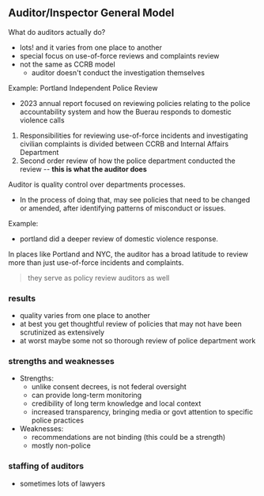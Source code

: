## Auditor/Inspector General Model 

What do auditors actually do?  
- lots! and it varies from one place to another 
- special focus on use-of-force reviews and complaints review 
- not the same as CCRB model 
    - auditor doesn't conduct the investigation themselves

Example: Portland Independent Police Review 
- 2023 annual report focused on reviewing policies relating to the police accountability system and how the Buerau responds to domestic violence calls

1. Responsibilities for reviewing use-of-force incidents and investigating civilian complaints is divided between CCRB and Internal Affairs Department 
2. Second order review of how the police department conducted the review -- **this is what the auditor does** 

Auditor is quality control over departments processes. 
- In the process of doing that, may see policies that need to be changed or amended, after identifying patterns of misconduct or issues.  

Example:
- portland did a deeper review of domestic violence response.  

In places like Portland and NYC, the auditor has a broad latitude to review more than just use-of-force incidents and complaints. 
> they serve as policy review auditors as well  

### results 
- quality varies from one place to another 
- at best you get thoughtful review of policies that may not have been scrutinized as extensively 
- at worst maybe some not so thorough review of police department work  


### strengths and weaknesses  
- Strengths: 
    - unlike consent decrees, is not federal oversight
    - can provide long-term monitoring
    - credibility of long term knowledge and local context
    - increased transparency, bringing media or govt attention to specific police practices 
- Weaknesses: 
    - recommendations are not binding (this could be a strength)
    - mostly non-police 

### staffing of auditors 
- sometimes lots of lawyers 

